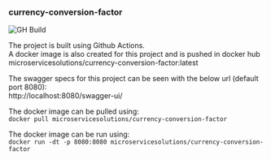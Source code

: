 ### currency-conversion-factor

![GH Build](https://img.shields.io/github/workflow/status/microservice-solutions/currency-conversion-factor/Java%20CI%20with%20Maven?label=GH%20Build)

The project is built using Github Actions.\
A docker image is also created for this project and is pushed in docker hub microservicesolutions/currency-conversion-factor:latest


The swagger specs for this project can be seen with the below url (default port 8080):\
http://localhost:8080/swagger-ui/


The docker image can be pulled using:\
`docker pull microservicesolutions/currency-conversion-factor`

The docker image can be run using:\
`docker run -dt -p 8080:8080 microservicesolutions/currency-conversion-factor`
